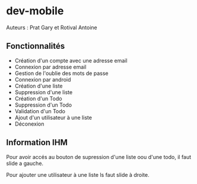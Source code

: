 # dev-mobile
Auteurs : Prat Gary et Rotival Antoine

## Fonctionnalités
- Création d'un compte avec une adresse email
- Connexion par adresse email
- Gestion de l'oublie des mots de passe
- Connexion par android
- Création d'une liste
- Suppression d'une liste
- Création d'un Todo
- Suppression d'un Todo
- Validation d'un Todo
- Ajout d'un utilisateur à une liste
- Déconexion

## Information IHM
Pour avoir accés au bouton de supression d'une liste oou d'une todo, il faut slide a gauche.

Pour ajouter une utilisateur à une liste ls faut slide à droite.

